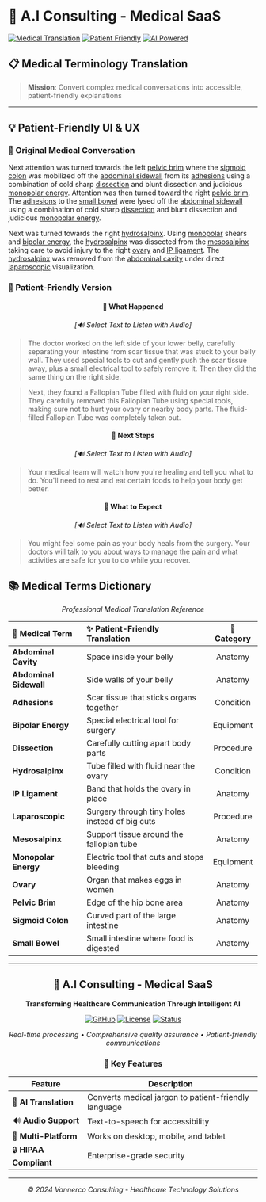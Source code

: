 # 🏥 A.I Consulting - Medical SaaS

[![Medical Translation](https://img.shields.io/badge/Medical-Translation-blue)](https://github.com/vonnerco/A.I-Consulting-for-Healthcare)
[![Patient Friendly](https://img.shields.io/badge/Patient-Friendly-green)](https://github.com/vonnerco/A.I-Consulting-for-Healthcare)
[![AI Powered](https://img.shields.io/badge/AI-Powered-orange)](https://github.com/vonnerco/A.I-Consulting-for-Healthcare)

## 📋 Medical Terminology Translation

> **Mission**: Convert complex medical conversations into accessible, patient-friendly explanations

---

## 💡 Patient-Friendly UI & UX

### 📖 Original Medical Conversation

Next attention was turned towards the left [pelvic brim](https://my.clevelandclinic.org/health/body/pelvis) where the [sigmoid colon](https://my.clevelandclinic.org/health/body/22134-colon-large-intestine) was mobilized off the [abdominal sidewall](https://my.clevelandclinic.org/health/body/21755-abdominal-muscles) from its [adhesions](https://my.clevelandclinic.org/health/diseases/15254-abdominal-adhesions) using a combination of cold sharp [dissection](https://medlineplus.gov/ency/article/002349.htm) and blunt dissection and judicious [monopolar energy](https://www.aspensurgical.com/Resources/Documents/Articles/bipolar-electrosurgery-vs-monopolar-electrosurgery). Attention was then turned toward the right [pelvic brim](https://my.clevelandclinic.org/health/body/pelvis). The [adhesions](https://my.clevelandclinic.org/health/diseases/15254-abdominal-adhesions) to the [small bowel](https://my.clevelandclinic.org/health/body/22135-small-intestine) were lysed off the [abdominal sidewall](https://my.clevelandclinic.org/health/body/21755-abdominal-muscles) using a combination of cold sharp [dissection](https://medlineplus.gov/ency/article/002349.htm) and blunt dissection and judicious [monopolar energy](https://www.aspensurgical.com/Resources/Documents/Articles/bipolar-electrosurgery-vs-monopolar-electrosurgery).

Next was turned towards the right [hydrosalpinx](https://my.clevelandclinic.org/health/diseases/24437-hydrosalpinx). Using [monopolar](https://www.aspensurgical.com/Resources/Documents/Articles/bipolar-electrosurgery-vs-monopolar-electrosurgery) shears and [bipolar energy](https://www.aspensurgical.com/Resources/Documents/Articles/bipolar-electrosurgery-vs-monopolar-electrosurgery), the [hydrosalpinx](https://my.clevelandclinic.org/health/diseases/24437-hydrosalpinx) was dissected from the [mesosalpinx](https://www.imaios.com/en/e-anatomy/anatomical-structures/mesosalpinx-1541222256#) taking care to avoid injury to the right [ovary](https://my.clevelandclinic.org/health/body/22999-ovaries) and [IP ligament](https://www.imaios.com/en/e-anatomy/anatomical-structures/suspensory-ligament-of-left-ovary-infundibulopelvic-ligament-female-121132432#). The [hydrosalpinx](https://my.clevelandclinic.org/health/diseases/24437-hydrosalpinx) was removed from the [abdominal cavity](https://my.clevelandclinic.org/health/body/22894-peritoneum) under direct [laparoscopic](https://my.clevelandclinic.org/health/procedures/4819-laparoscopy) visualization.

### 🌟 Patient-Friendly Version

<div align="center">

#### 🏥 **What Happened**
*[🔊 Select Text to Listen with Audio]*

</div>

> The doctor worked on the left side of your lower belly, carefully separating your intestine from scar tissue that was stuck to your belly wall. They used special tools to cut and gently push the scar tissue away, plus a small electrical tool to safely remove it. Then they did the same thing on the right side.

> Next, they found a Fallopian Tube filled with fluid on your right side. They carefully removed this Fallopian Tube using special tools, making sure not to hurt your ovary or nearby body parts. The fluid-filled Fallopian Tube was completely taken out.

<div align="center">

#### 🎯 **Next Steps**
*[🔊 Select Text to Listen with Audio]*

</div>

> Your medical team will watch how you're healing and tell you what to do. You'll need to rest and eat certain foods to help your body get better.

<div align="center">

#### 🌈 **What to Expect**
*[🔊 Select Text to Listen with Audio]*

</div>

> You might feel some pain as your body heals from the surgery. Your doctors will talk to you about ways to manage the pain and what activities are safe for you to do while you recover.


## 📚 Medical Terms Dictionary

<div align="center">

*Professional Medical Translation Reference*

</div>

<table>
<thead>
<tr>
<th align="left">🏥 Medical Term</th>
<th align="left">✨ Patient-Friendly Translation</th>
<th align="center">📖 Category</th>
</tr>
</thead>
<tbody>
<tr>
<td><strong>Abdominal Cavity</strong></td>
<td>Space inside your belly</td>
<td align="center">Anatomy</td>
</tr>
<tr>
<td><strong>Abdominal Sidewall</strong></td>
<td>Side walls of your belly</td>
<td align="center">Anatomy</td>
</tr>
<tr>
<td><strong>Adhesions</strong></td>
<td>Scar tissue that sticks organs together</td>
<td align="center">Condition</td>
</tr>
<tr>
<td><strong>Bipolar Energy</strong></td>
<td>Special electrical tool for surgery</td>
<td align="center">Equipment</td>
</tr>
<tr>
<td><strong>Dissection</strong></td>
<td>Carefully cutting apart body parts</td>
<td align="center">Procedure</td>
</tr>
<tr>
<td><strong>Hydrosalpinx</strong></td>
<td>Tube filled with fluid near the ovary</td>
<td align="center">Condition</td>
</tr>
<tr>
<td><strong>IP Ligament</strong></td>
<td>Band that holds the ovary in place</td>
<td align="center">Anatomy</td>
</tr>
<tr>
<td><strong>Laparoscopic</strong></td>
<td>Surgery through tiny holes instead of big cuts</td>
<td align="center">Procedure</td>
</tr>
<tr>
<td><strong>Mesosalpinx</strong></td>
<td>Support tissue around the fallopian tube</td>
<td align="center">Anatomy</td>
</tr>
<tr>
<td><strong>Monopolar Energy</strong></td>
<td>Electric tool that cuts and stops bleeding</td>
<td align="center">Equipment</td>
</tr>
<tr>
<td><strong>Ovary</strong></td>
<td>Organ that makes eggs in women</td>
<td align="center">Anatomy</td>
</tr>
<tr>
<td><strong>Pelvic Brim</strong></td>
<td>Edge of the hip bone area</td>
<td align="center">Anatomy</td>
</tr>
<tr>
<td><strong>Sigmoid Colon</strong></td>
<td>Curved part of the large intestine</td>
<td align="center">Anatomy</td>
</tr>
<tr>
<td><strong>Small Bowel</strong></td>
<td>Small intestine where food is digested</td>
<td align="center">Anatomy</td>
</tr>
</tbody>
</table>



---

<div align="center">

## 🚀 A.I Consulting - Medical SaaS

**Transforming Healthcare Communication Through Intelligent AI**

[![GitHub](https://img.shields.io/badge/GitHub-Repository-black?logo=github)](https://github.com/vonnerco/A.I-Consulting-for-Healthcare)
[![License](https://img.shields.io/badge/License-MIT-blue)](LICENSE)
[![Status](https://img.shields.io/badge/Status-Active-green)](https://github.com/vonnerco/A.I-Consulting-for-Healthcare)

*Real-time processing • Comprehensive quality assurance • Patient-friendly communications*

### 🌟 Key Features

| Feature | Description |
|---------|-------------|
| 🤖 **AI Translation** | Converts medical jargon to patient-friendly language |
| 🔊 **Audio Support** | Text-to-speech for accessibility |
| 📱 **Multi-Platform** | Works on desktop, mobile, and tablet |
| 🔒 **HIPAA Compliant** | Enterprise-grade security |

---

*© 2024 Vonnerco Consulting - Healthcare Technology Solutions*

</div>
